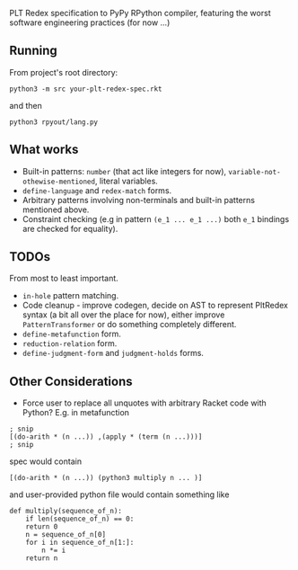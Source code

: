 PLT Redex specification to PyPy RPython compiler, featuring the worst software engineering practices (for now ...)

## Running 

From project's root directory:

```
python3 -m src your-plt-redex-spec.rkt
```

and then 

`python3 rpyout/lang.py`

## What works 
* Built-in patterns: `number` (that act like integers for now), `variable-not-othewise-mentioned`, literal variables.
* `define-language` and `redex-match` forms. 
* Arbitrary patterns involving non-terminals and built-in patterns mentioned above.
* Constraint checking (e.g in pattern `(e_1 ... e_1 ...)` both `e_1` bindings are checked for equality).

## TODOs
From most to least important.

* `in-hole` pattern matching.
* Code cleanup  - improve codegen, decide on AST to represent PltRedex syntax (a bit all over the place for now), either improve `PatternTransformer` or do something completely different.
* `define-metafunction` form.
* `reduction-relation` form.
* `define-judgment-form` and `judgment-holds` forms.

## Other Considerations
* Force user to replace all unquotes with arbitrary Racket code with Python? E.g. in metafunction

```
; snip
[(do-arith * (n ...)) ,(apply * (term (n ...)))]
; snip
```

spec would contain

```
[(do-arith * (n ...)) (python3 multiply n ... )]
```

and user-provided python file would contain something like

```
def multiply(sequence_of_n):
	if len(sequence_of_n) == 0:
	return 0
	n = sequence_of_n[0]
	for i in sequence_of_n[1:]:
		n *= i
	return n
```
